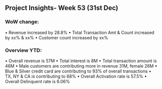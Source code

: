 ## Project Insights- Week 53 (31st Dec)

### WoW change: 
  • Revenue increased by 28.8%
  • Total Transaction Amt & Count increased by xx% & xx%
  • Customer count increased by xx%
  
### Overview YTD:
  • Overall revenue is 57M
  • Total interest is 8M
  • Total transaction amount is 46M
  • Male customers are contributing more in revenue 31M, female 26M
  • Blue & Silver credit card are contributing to 93% of overall transactions
  • TX, NY & CA is contributing to 68%
  • Overall Activation rate is 57.5%
  • Overall Delinquent rate is 6.06%
